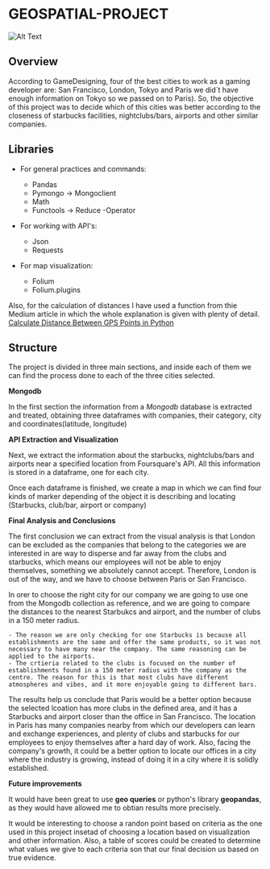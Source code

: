 # GEOSPATIAL-PROJECT
![Alt Text](https://encrypted-tbn0.gstatic.com/images?q=tbn:ANd9GcRpQYuybUl8_VTEWdMdajTczYfNYmo_Mo5aNQ&usqp=CAU)


## Overview

According to GameDesigning, four of the best cities to work as a gaming developer are: San Francisco, London, Tokyo and Paris we did´t have enough information on Tokyo so we passed on to Paris). So, the objective of this project was to decide which of this cities was better according to the closeness of starbucks facilities, nightclubs/bars, airports and other similar companies. 

## Libraries

* For general practices and commands:

    - Pandas
    - Pymongo -> Mongoclient
    - Math
    - Functools -> Reduce
    -Operator

* For working with API's:
    
    - Json 
    - Requests

- For map visualization:

    - Folium
    - Folium.plugins
    

Also, for the calculation of distances I have used a function from thie Medium article in which the whole explanation is given with plenty of detail. [Calculate Distance Between GPS Points in Python](https://janakiev.com/blog/gps-points-distance-python/)



## Structure

The project is divided in three main sections, and inside each of them we can find the process done to each of the three cities selected. 

**Mongodb**

In the first section the information from a *Mongodb* database is extracted and treated, obtaining three dataframes with companies, their category, city and coordinates(latitude, longitude)

**API Extraction and Visualization**

Next, we extract the information about the starbucks, nightclubs/bars and airports near a specified location from  Foursquare's API. All this information is stored in a dataframe, one for each city. 

Once each dataframe is finished, we create a map in which we can find four kinds of marker depending of the object it is describing and locating (Starbucks, club/bar, airport or company)

**Final Analysis and Conclusions**

The first conclusion we can extract from the visual analysis is that London can be excluded as the companies that belong to the categories we are interested in are way to disperse and far away from the clubs and starbucks, which means our employees will not be able to enjoy themselves, something we absolutely cannot accept. Therefore, London is out of the way, and we have to choose between Paris or San Francisco.  

In orer to choose the right city for our company we are going to use one from the  Mongodb collection as reference, and we are going to compare the distances to the nearest Starbukcs and airport, and the number of clubs in a 150 meter radius. 

    - The reason we are only checking for one Starbucks is because all establishments are the same and offer the same products, so it was not necessary to have many near the company. The same reasoning can be applied to the airports.
    - The crtieria related to the clubs is focused on the number of establishments found in a 150 meter radius with the company as the centre. The reason for this is that most clubs have different atmospheres and vibes, and it more enjoyable going to different bars.  

The results help us conclude that Paris would be a better option because  the selected lcoation has more clubs in the defined area, and it has a Starbucks and airport closer than the office in San Francisco. The location in Paris has many companies nearby from which our developers can learn and exchange experiences, and plenty of clubs and starbucks for our employees to enjoy themselves after a hard day of work. Also, facing the company's growth, it could be a better option to locate our offices in a city where the industry is growing, instead of doing it in a city where it is solidly established. 


**Future improvements**

It would have been great to use **geo queries** or python's library **geopandas**, as they would have allowed me to obtian results more precisely. 

It would be interesting to choose a randon point based on criteria as the one used in this project insetad of choosing a location based on visualization and other information. Also, a table of scores could be created to determine what values we give to each criteria son that our final decision us based on true evidence. 


